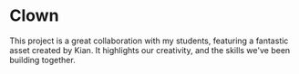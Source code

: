 # Clown
 This project is a great collaboration with my students, featuring a fantastic asset created by Kian. It highlights our creativity, and the skills we've been building together.
